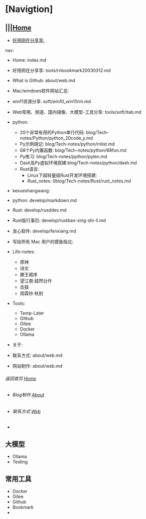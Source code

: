
# [Navigtion]


## |||[Home](/docs/index.md)

- [好用网在分享享:](blog/Tools/rnbookmark20030312.md)  

 nav: 
   - Home: index.md
   - 好用网在分享享: tools/rnbookmark20030312.md
   - What is Github: about/web.md
   - Mac/windows软件网站汇总:
   - win11资源分享: soft/win10_win11irm.md
   - Web常用、频道、国内镜像、大模型-工具分享: tools/soft/itab.md
   - python:
     - 20个非常有用的Python单行代码: blog/Tech-notes/Python/python_20code_y.md
     - Py示例随记: blog/Tech-notes/python/rnlist.md
     - 68个Py内置函数: blog/Tech-notes/python/68fun.md
     - Py练习: blog/Tech-notes/python/pylen.md
     - Dash及Py虚拟环境搭建:blog/Tech-notes/python/dash.md
     - Rust语言:
       - Linux下超轻量级Rust开发环境搭建: 
       - Rust\_notes: 0blog/Tech-notes/Rust/rust_notes.md
   - kexueshangwang: 
   - python: develop/markdown.md
   - Rust: develop/rusddev.md
   - Rust版行事历: develop/rustban-xing-shi-li.md
   - 良心软件: develop/fenxiang.md
   - 写给所有 Mac 用户的摸鱼指北: 
   - Life-notes:
     - 原神
     - 诗文
     - 滕王阁序
     - 望江南·超然台作
     - 击鼓
     - 雨霖铃·秋别
   - Tools:
      - Temp-Later
      - Github
      - Gitee
      - Docker
      - Ollama

   - 关于:
   - 联系方式: about/web.md
   - 网站制作: about/web.md




  ######  返回首页 [Home][Home]  
-  ###### Blog制作 [About][About]
-  ###### 联系方式  [Web][About]
-  


[Home]: /docs/index.md
[About]: about/web.md
[Web]: about/web.md


 
 
##  大模型
- Ollama
- Testing



##  常用工具
- Docker
- Gitee
- Github
- Bookmark
- 
